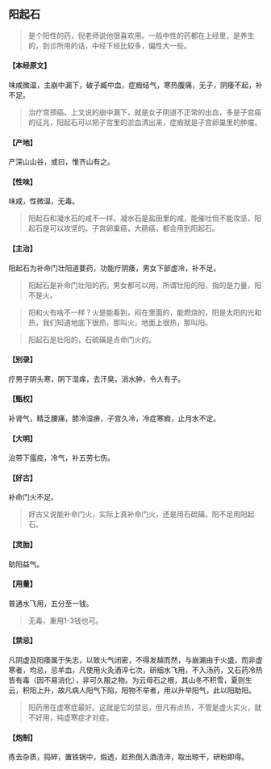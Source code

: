 ## 阳起石

> 是个阳性的药，倪老师说他很喜欢用。一般中性的药都在上经里，是养生的，到诊所用的话，中经下经比较多，偏性大一些。

#### 【本经原文】
味咸微温，主崩中漏下，破子臧中血，症瘕结气，寒热腹痛，无子，阴痿不起，补不足。

> 治疗宫颈癌。上文说的崩中漏下，就是女子阴道不正常的出血，多是子宫癌的征兆，阳起石可以把子宫里的淤血清出来，症瘕就是子宫卵巢里的肿瘤。

#### 【产地】
产深山山谷，或曰，惟齐山有之。
#### 【性味】
味咸，性微温，无毒。

> 阳起石和凝水石的咸不一样。凝水石是盐田里的咸，能催吐但不能攻坚，阳起石是可以攻坚的。子宫卵巢癌，大肠癌，都会用到阳起石。

#### 【主治】
阳起石为补命门壮阳道要药，功能疗阴痿，男女下部虚冷，补不足。

> 阳起石是补命门壮阳的药。男女都可以用，所谓壮阳的阳，指的是力量，阳不是火。

> 阳和火有啥不一样？火是能看到，闷在里面的，能燃烧的，阳是太阳的光和热，我们知道地底下很热，那叫火，地面上很热，那叫阳。

> 阳起石是壮阳的，石硫磺是点命门火的。

#### 【别录】
疗男子阴头寒，阴下湿痒，去汗臭，消水肿，令人有子。
#### 【甄权】
补肾气，精乏腰痛，膝冷湿痹，子宫久冷，冷症寒瘕，止月水不定。
#### 【大明】
治带下瘟疫，冷气，补五劳七伤。
#### 【好古】
补命门火不足。

> 好古又说能补命门火，实际上真补命门火，还是用石硫磺。阳不足用阳起石。

#### 【灵胎】
助阳益气。
#### 【用量】
普通水飞用，五分至一钱。

> 无毒，重用1-3钱也可。

#### 【禁忌】
凡阴虚及阳痿属于失志，以致火气闭密，不得发越而然，与崩漏由于火盛，而非虚寒者，均忌，忌羊血，凡使用火灸酒淬七次，研细水飞用，不入汤药，又石药冷热皆有毒（因不易消化），非可久服之物。为云母石之根，其山冬不积雪，夏则生云，积阳上升，故凡病人阳气下陷，阳物不举者，用以升举阳气，此以阳助阳。

> 阳药用在虚寒症最好。这就是它的禁忌，但凡有点热，不管是虚火实火，就不好用，纯虚寒症才对症。

#### 【炮制】
拣去杂质，捣碎，置铁锅中，煅透，趁热倒入酒渍淬，取出晾干，研粉即得。